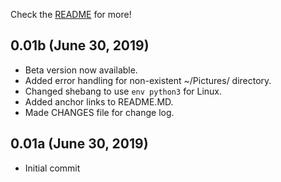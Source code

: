 Check the [README](README.MD) for more!

## 0.01b (June 30, 2019)

  - Beta version now available.
  - Added error handling for non-existent ~/Pictures/ directory.
  - Changed shebang to use `env python3` for Linux.
  - Added anchor links to README.MD.
  - Made CHANGES file for change log.

## 0.01a (June 30, 2019)

  - Initial commit
